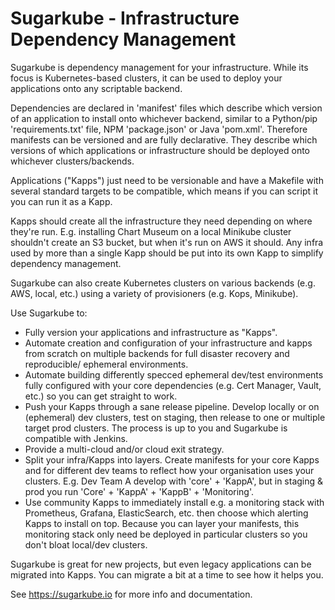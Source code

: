 # Sugarkube - Infrastructure Dependency Management

Sugarkube is dependency management for your infrastructure. 
While its focus is Kubernetes-based clusters, it can be used to deploy your
applications onto any scriptable backend.

Dependencies are declared in 'manifest' files which describe which version of
an application to install onto whichever backend, similar to a Python/pip
'requirements.txt' file,  NPM 'package.json' or Java 'pom.xml'. Therefore 
manifests can be versioned and are fully declarative. They describe which 
versions of which applications or infrastructure should be deployed onto 
whichever clusters/backends.

Applications ("Kapps") just need to be versionable and have a Makefile with 
several standard targets to be compatible, which means if you can script it 
you can run it as a Kapp. 

Kapps should create all the infrastructure they need depending on where they're 
run. E.g. installing Chart Museum on a local Minikube cluster shouldn't create
an S3 bucket, but when it's run on AWS it should. Any infra used by more than
a single Kapp should be put into its own Kapp to simplify dependency management.

Sugarkube can also create Kubernetes clusters on various backends
(e.g. AWS, local, etc.) using a variety of provisioners (e.g. Kops, Minikube).

Use Sugarkube to:

  * Fully version your applications and infrastructure as "Kapps".
  * Automate creation and configuration of your infrastructure and kapps from 
    scratch on multiple backends for full disaster recovery and reproducible/
    ephemeral environments.
  * Automate building differently specced ephemeral dev/test environments fully 
    configured with your core dependencies (e.g. Cert Manager, Vault, etc.) so 
    you can get straight to work.
  * Push your Kapps through a sane release pipeline. Develop locally or
    on (ephemeral) dev clusters, test on staging, then release to one or 
    multiple target prod clusters. The process is up to you and Sugarkube is
    compatible with Jenkins.
  * Provide a multi-cloud and/or cloud exit strategy.
  * Split your infra/Kapps into layers. Create manifests for your core Kapps
    and for different dev teams to reflect how your organisation uses your 
    clusters. E.g. Dev Team A develop with 'core' + 'KappA', but in staging & 
    prod you run 'Core' + 'KappA' + 'KappB' + 'Monitoring'.
  * Use community Kapps to immediately install e.g. a monitoring stack with
    Prometheus, Grafana, ElasticSearch, etc. then choose which alerting 
    Kapps to install on top. Because you can layer your manifests, this 
    monitoring stack only need be deployed in particular clusters so you don't 
    bloat local/dev clusters.

Sugarkube is great for new projects, but even legacy applications can be 
migrated into Kapps. You can migrate a bit at a time to see how it helps you.

See https://sugarkube.io for more info and documentation.